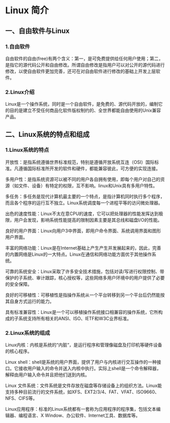 # Linux 简介

## 一、自由软件与Linux

### 1.自由软件

自由软件的自由(free)有两个含义：第一，是可免费提供给任何用户使用；第二，是指它的源代码公开和自由修改。所谓自由修改是指用户可以对公开的源代码进行修改，以使自由软件更加完善，还可在对自由软件进行修改的基础上开发上层软件。

### 2.Linux介绍

Linux是一个操作系统，同时是一个自由软件，是免费的、源代码开放的，编制它的目的是建立不受任何商品化软件版权制约的、全世界都能自由使用的Unix兼容产品。

## 二、Linux系统的特点和组成

### 1.Linux系统的特点

开放性：是指系统遵循世界标准规范，特别是遵循开放系统互连（OSI）国际标准。凡遵循国际标准所开发的软件和硬件，都能兼容彼此，可方便的实现连接。

多用户性：是指系统资源可以被不同的用户各自拥有使用，即每个用户对自己的资源（如文件、设备）有特定的权限，互不影响。linux和Unix具有多用户特性。

多任务：多任务是现代计算机最主要的一个特点，是指计算机同时执行多个程序，而且各个程序的运行互不独立。Linux系统调度每一个进程平等的访问微处理器。

出色的速度性能：Linux不太在意CPU的速度，它可以把处理器的性能发挥达到极限，用户会发现，影响系统性能提高的限制因素主要是其总线和磁盘I/O的性能。

良好的用户界面：Linux向用户3中界面，即用户命令界面、系统调用界面和图形用户界面。

丰富的网络功能：Linux是在Internet基础上产生产生并发展起来的，因此，完善的内置网络是Linux的一大特点。Linux在通信和网络功能方面优于其他操作系统。

可靠的系统安全：Linux采取了许多安全技术措施，包括对读/写进行权限控制、带保护的子系统、审计跟踪，核心授权等，这些网络多用户环境中的用户提供了必要的安全保障。

良好的可移植性：可移植性是指操作系统从一个平台转移到另一个平台后仍然能按其自身方式运行的能力。

具有标准兼容性：Linux是一个可以移植操作系统接口相兼容的操作系统，它所构成的子系统支持所有相关的ANSI、ISO、IETF和W3C业界标准。

### 2.Linux系统的组成

Linux内核：内核是系统的“内脏“，是运行程序和管理像磁盘及打印机等硬件设备的核心程序。

Linux shell：shell是系统的用户界面，提供了用户与内核进行交互操作的一种接口。它接收用户输入的命令并送入内核中执行。实际上shell是一个命令解释器，解释由用户输入命令并且把他们送到内核。

Linux 文件系统：文件系统是文件存放在磁盘等存储设备上的组织方法。Linux能支持多种目前流行的文件系统，如XFS、EXT2/3/4、FAT、VFAT、ISO9660、NFS、CIFS等。

Linux应用程序：标准的Linux系统都有一套称为应用程序的程序集，包括文本编辑器、编程语言、X Window、办公软件、Internet工具、数据库等。


